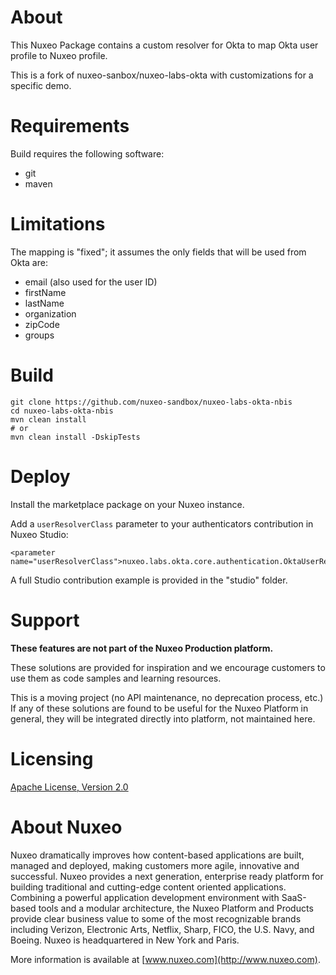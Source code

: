 # About

This Nuxeo Package contains a custom resolver for Okta to map Okta user profile to Nuxeo profile.

This is a fork of nuxeo-sanbox/nuxeo-labs-okta with customizations for a specific demo.

# Requirements

Build requires the following software:
- git
- maven

# Limitations

The mapping is "fixed"; it assumes the only fields that will be used from Okta are:

* email (also used for the user ID)
* firstName
* lastName
* organization
* zipCode
* groups

# Build

```
git clone https://github.com/nuxeo-sandbox/nuxeo-labs-okta-nbis
cd nuxeo-labs-okta-nbis
mvn clean install
# or 
mvn clean install -DskipTests
```

# Deploy

Install the marketplace package on your Nuxeo instance.

Add a `userResolverClass` parameter to your authenticators contribution in Nuxeo Studio:

```
<parameter name="userResolverClass">nuxeo.labs.okta.core.authentication.OktaUserResolver</parameter>
```

A full Studio contribution example is provided in the "studio" folder. 

# Support

**These features are not part of the Nuxeo Production platform.**

These solutions are provided for inspiration and we encourage customers to use them as code samples and learning resources.

This is a moving project (no API maintenance, no deprecation process, etc.) If any of these solutions are found to be useful for the Nuxeo Platform in general, they will be integrated directly into platform, not maintained here.

# Licensing

[Apache License, Version 2.0](http://www.apache.org/licenses/LICENSE-2.0)

# About Nuxeo

Nuxeo dramatically improves how content-based applications are built, managed and deployed, making customers more agile, innovative and successful. Nuxeo provides a next generation, enterprise ready platform for building traditional and cutting-edge content oriented applications. Combining a powerful application development environment with SaaS-based tools and a modular architecture, the Nuxeo Platform and Products provide clear business value to some of the most recognizable brands including Verizon, Electronic Arts, Netflix, Sharp, FICO, the U.S. Navy, and Boeing. Nuxeo is headquartered in New York and Paris.

More information is available at [www.nuxeo.com](http://www.nuxeo.com).
